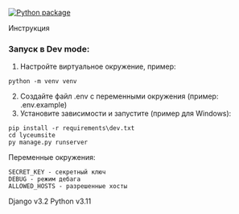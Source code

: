 [![Python package](https://github.com/sagadav/django-int-yandex/actions/workflows/python-package.yml/badge.svg?branch=dev)](https://github.com/sagadav/django-int-yandex/actions/workflows/python-package.yml)

Инструкция

### Запуск в Dev mode:

1. Настройте виртуальное окружение, пример:

```
python -m venv venv
```

2. Создайте файл .env с переменными окружения (пример: .env.example)
3. Установите зависимости и запустите (пример для Windows):

```
pip install -r requirements\dev.txt
cd lyceumsite
py manage.py runserver
```

Переменные окружения:

```
SECRET_KEY - секретный ключ
DEBUG - режим дебага
ALLOWED_HOSTS - разрешенные хосты
```

Django v3.2
Python v3.11
